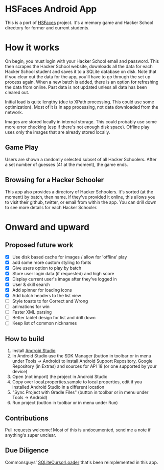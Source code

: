 # HSFaces Android App

This is a port of [HSFaces](https://github.com/adamfraser/HSFaces) project.  It's a memory game and Hacker School directory
for former and current students.

# How it works

On begin, you must login with your Hacker School email and password.  This then scrapes the Hacker School website, downloads all the data for each Hacker
School student and saves it to a SQLite database on disk.  Note that if you clear out the data for the app, you'll have to
go through the set up process again.  When a new batch is added, there is an option for refreshing the data from online. Past data
 is not updated unless all data has been cleared out.

Initial load is quite lengthy (due to XPath processing. This could use some optimization). Most of it is in app processing, 
not data downloaded from the network.

Images are stored locally in internal storage.  This could probably use some more error checking (esp if there's not enough disk space).  Offline play uses only the images that are already stored locally.

## Game Play

Users are shown a randomly selected subset of all Hacker Schoolers.  After a set number of guesses (41 at the moment), 
the game ends.

## Browsing for a Hacker Schooler

This app also provides a directory of Hacker Schoolers.  It's sorted (at the moment) by batch, then name.  If they've provided it online,
this allows you to visit their github, twitter, or email from within the app.  You can drill down to see more details for each 
Hacker Schooler.

# Onward and upward
## Proposed future work

- [x] Use disk based cache for images / allow for 'offline' play
- [x] add some more custom styling to fonts
- [x] Give users option to play by batch
- [x] Store user login data (if requested) and high score
- [x] Display current user's image after they've logged in
- [x] User & skill search
- [x] Add spinner for loading icons
- [x] Add batch headers to the list view
- [ ] Style toasts to for Correct and Wrong
- [ ] animations for win
- [ ] Faster XML parsing
- [ ] Better tablet design for list and drill down
- [ ] Keep list of common nicknames

## How to build

1. Install [Android Studio](https://developer.android.com/sdk/installing/studio.html)
2. In Android Studio use the SDK Manager (button in toolbar or in menu under Tools -> Android) to install Android Support Repository, Google Repository (in Extras) and sources for API 18 (or one supported by your device)
3. Open (not import) the project in Android Studio
4. Copy over local.properties.sample to local.properties, edit if you installed Android Studio in a different location
5. "Sync Project with Gradle Files" (button in toolbar or in menu under Tools -> Android)
6. Run project (button in toolbar or in menu under Run)

## Contributions

Pull requests welcome! Most of this is undocumented, send me a note if anything's super unclear.

## Due Diligence

Commonsguys' [SQLiteCursorLoader](https://github.com/commonsguy/cwac-loaderex/tree/master/src/com/commonsware/cwac/loaderex/acl) that's been reimplemented in this app. 
